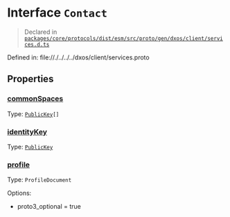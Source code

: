 # Interface `Contact`
> Declared in [`packages/core/protocols/dist/esm/src/proto/gen/dxos/client/services.d.ts`]()

Defined in:
   file://./../../../dxos/client/services.proto
## Properties
### [commonSpaces]()
Type: <code>[PublicKey](/api/@dxos/client/classes/PublicKey)[]</code>



### [identityKey]()
Type: <code>[PublicKey](/api/@dxos/client/classes/PublicKey)</code>



### [profile]()
Type: <code>ProfileDocument</code>

Options:
  - proto3_optional = true

    